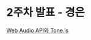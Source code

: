 # 2주차 발표 - 경은

[Web Audio API와 Tone.js](https://jkyeun.notion.site/Virtual-Piano-10aee792570f80f9b355fd4c14e64131)
